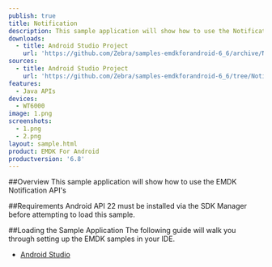 ```yaml
---
publish: true
title: Notification
description: This sample application will show how to use the Notification APIs
downloads:
  - title: Android Studio Project
    url: 'https://github.com/Zebra/samples-emdkforandroid-6_6/archive/NotificationSample1.zip'
sources:
  - title: Android Studio Project
    url: 'https://github.com/Zebra/samples-emdkforandroid-6_6/tree/NotificationSample1'
features:
  - Java APIs
devices:
  - WT6000
image: 1.png
screenshots:
  - 1.png
  - 2.png
layout: sample.html
product: EMDK For Android
productversion: '6.8'
---
```


##Overview
This sample application will show how to use the EMDK Notification API's

##Requirements
Android API 22 must be installed via the SDK Manager before attempting to load this sample.

##Loading the Sample Application
The following guide will walk you through setting up the EMDK samples in your IDE.

* [Android Studio](/emdk-for-android/6-7/guide/emdksamples_androidstudio)























